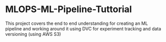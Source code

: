 # MLOPS-ML-Pipeline-Tuttorial
 This project covers the end to end understanding for creating an ML pipeline and working around it using DVC for experiment tracking and data versioning (using AWS S3)
